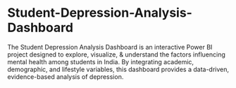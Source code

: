 # Student-Depression-Analysis-Dashboard
The Student Depression Analysis Dashboard is an interactive Power BI project designed to explore, visualize, &amp; understand the factors influencing mental health among students in India. By integrating academic, demographic, and lifestyle variables, this dashboard provides a data-driven, evidence-based analysis of depression.
